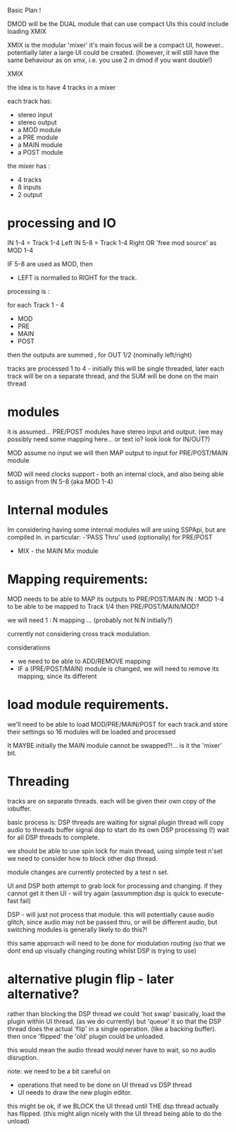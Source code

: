 Basic Plan ! 



DMOD will be the DUAL module that can use compact UIs
this could include loading XMIX


XMIX is the modular 'mixer'
it's main focus will be a compact UI, however.. potentially later a large UI could be created.
(however, it will still have the same behaviour as on xmx, i.e. you use 2 in dmod if you want double!)



XMIX 

the idea is to have 4 tracks in a mixer


each track has: 
- stereo input
- stereo output 
- a MOD module 
- a PRE module
- a MAIN module
- a POST module

the mixer has : 
- 4 tracks
- 8 inputs 
- 2 output

# processing and IO

IN 1-4 = Track 1-4 Left 
IN 5-8 = Track 1-4 Right OR 'free mod source' as MOD 1-4

IF 5-8 are used as MOD, then 
- LEFT is normalled to RIGHT for the track.

processing is : 

for each Track 1 - 4
- MOD
- PRE
- MAIN 
- POST

then the outputs are summed , for OUT 1/2 (nominally left/right)

tracks are processed 1 to 4 - initially this will be single threaded, 
later each track will be on a separate thread, and the SUM will be done on the main thread

# modules 

it is assumed...
PRE/POST modules have stereo input and output.
(we may possibly need some mapping here... or text io? look look for IN/OUT?) 

MOD 
assume no input
we will then MAP output to input for PRE/POST/MAIN module

MOD will need clocks support - 
both an internal clock, and also being able to assign from IN 5-8 (aka MOD 1-4) 




# Internal modules 
Im considering having some internal modules will are using SSPApi, but are compiled in.
in particular: 
-'PASS Thru' used (optionally) for PRE/POST
- MIX - the MAIN Mix module



# Mapping requirements:
MOD needs to be able to MAP its outputs to PRE/POST/MAIN
IN : MOD 1-4 to be able to be mapped to Track 1/4 then PRE/POST/MAIN/MOD?

we will need 1 : N mapping ... 
(probably not N:N initially?) 

currently not considering cross track modulation.


considerations
- we need to be able to ADD/REMOVE mapping
- IF a (PRE/POST/MAIN) module is changed, we will need to remove its mapping, since its different 



# load module requirements.
we'll need to be able to load MOD/PRE/MAIN/POST for each track.and store their settings
so 16 modules will be loaded and processed

It MAYBE initially the MAIN module cannot be swapped?!... is it the 'mixer' bit.



# Threading

tracks are on separate threads.
each will be given their own copy of the iobuffer.

basic process is: 
DSP threads are waiting for signal
plugin thread will copy audio to threads buffer
signal dsp to start
do its own DSP processing (!)
wait for all DSP threads to complete.

we should be able to use spin lock for main thread, using simple test n'set
we need to consider how to block other dsp thread.

module changes are currently protected by a test n set.


UI and DSP both attempt to grab lock for processing and changing.
if they cannot get it then
UI - will try again (assummption dsp is quick to execute- fast fail)

DSP - will just not process that module.
this will potentially cause audio glitch, since audio may not be passed thru, 
or will be different audio, but switching modules is generally likely to do this?!

this same approach will need to be done for modulation routing
(so that we dont end up visually changing routing whilst DSP is trying to use)

# alternative plugin flip - later alternative?
rather than blocking the DSP thread we could 'hot swap'
basically, load the plugin within UI thread, (as we do currently)
but 'queue' it so that the DSP thread does the actual 'flip' in a single operation. 
(like a backing buffer).
then once 'flipped' the 'old' plugin could be unloaded.

this would mean the audio thread would never have to wait, so no audio disruption.

note: we need to be a bit careful on 
- operations that need to be done on UI thread vs DSP thread
- UI needs to draw the new plugin editor.

this might be ok, if we BLOCK the UI thread until THE dsp thread actually has flipped.
(this might align nicely with the UI thread being able to do the unload)



